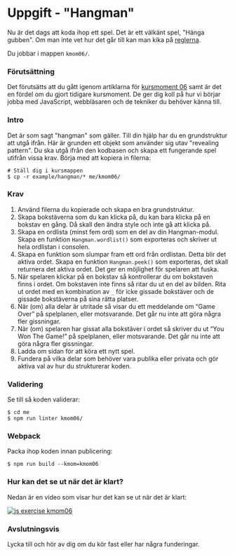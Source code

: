 # Uppgift - "Hangman"

Nu är det dags att koda ihop ett spel. Det är ett välkänt spel, "Hänga gubben". Om man inte vet hur det går till kan man kika på [reglerna](https://www.wikihow.com/Play-Hangman).

Du jobbar i mappen `kmom06/`.



### Förutsättning

Det förutsätts att du gått igenom artiklarna för [kursmoment 06](../../articles/kmom06) samt är det en fördel om du gjort tidigare kursmoment. De ger dig koll på hur vi börjar jobba med JavaScript, webbläsaren och de tekniker du behöver känna till.



### Intro

Det är som sagt "hangman" som gäller. Till din hjälp har du en grundstruktur att utgå ifrån. Här är grunden ett objekt som använder sig utav "revealing pattern". Du ska utgå ifrån den kodbasen och skapa ett fungerande spel utifrån vissa krav. Börja med att kopiera in filerna:

```console
# Ställ dig i kursmappen
$ cp -r example/hangman/* me/kmom06/
```



### Krav

1. Använd filerna du kopierade och skapa en bra grundstruktur.
1. Skapa bokstäverna som du kan klicka på, du kan bara klicka på en bokstav en gång. Då skall den ändra style och inte gå att klicka på.
1. Skapa en ordlista (minst fem ord) som en del av din Hangman-modul. Skapa en funktion `Hangman.wordlist()` som exporteras och skriver ut hela ordlistan i consolen.
1. Skapa en funktion som slumpar fram ett ord från ordlistan. Detta blir det aktiva ordet. Skapa en funktion `Hangman.peek()` som exporteras, det skall returnera det aktiva ordet. Det ger en möjlighet för spelaren att fuska.
1. När spelaren klickar på en bokstav så kontrollerar du om bokstaven finns i ordet. Om bokstaven inte finns så ritar du ut en del av bilden. Rita ut ordet med en kombination av `_` för icke gissade bokstäver och de gissade bokstäverna på sina rätta platser.
1. När (om) alla delar är utritade så visar du ett meddelande om “Game Over” på spelplanen, eller motsvarande. Det går nu inte att göra några fler gissningar.
1. När (om) spelaren har gissat alla bokstäver i ordet så skriver du ut “You Won The Game!” på spelplanen, eller motsvarande. Det går nu inte att göra några fler gissningar.
1. Ladda om sidan för att köra ett nytt spel.
1. Fundera på vilka delar som behöver vara publika eller privata och gör aktiva val av hur du strukturerar koden.



### Validering

Se till så koden validerar:

```console
$ cd me
$ npm run linter kmom06/
```



### Webpack

Packa ihop koden innan publicering:

```console
$ npm run build --kmom=kmom06
```



### Hur kan det se ut när det är klart?

Nedan är en video som visar hur det kan se ut när det är klart:

[![js exercise kmom06](https://img.youtube.com/vi/1HxW9U0p974/0.jpg)](https://www.youtube.com/watch?v=1HxW9U0p974)




### Avslutningsvis

Lycka till och hör av dig om du kör fast eller har några funderingar.
